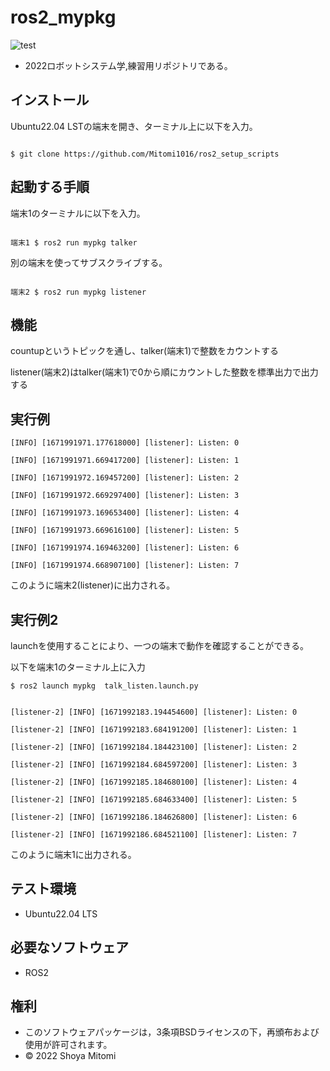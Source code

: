 # ros2_mypkg
![test](https://github.com/Mitomi1016/mypkg/actions/workflows/test.yml/badge.svg)

* 2022ロボットシステム学,練習用リポジトリである。

## インストール

Ubuntu22.04 LSTの端末を開き、ターミナル上に以下を入力。

```

$ git clone https://github.com/Mitomi1016/ros2_setup_scripts

```

## 起動する手順

端末1のターミナルに以下を入力。

```

端末1 $ ros2 run mypkg talker

```

別の端末を使ってサブスクライブする。

```

端末2 $ ros2 run mypkg listener

```

## 機能

countupというトピックを通し、talker(端末1)で整数をカウントする

listener(端末2)はtalker(端末1)で0から順にカウントした整数を標準出力で出力する

## 実行例

```
[INFO] [1671991971.177618000] [listener]: Listen: 0

[INFO] [1671991971.669417200] [listener]: Listen: 1

[INFO] [1671991972.169457200] [listener]: Listen: 2

[INFO] [1671991972.669297400] [listener]: Listen: 3

[INFO] [1671991973.169653400] [listener]: Listen: 4

[INFO] [1671991973.669616100] [listener]: Listen: 5

[INFO] [1671991974.169463200] [listener]: Listen: 6

[INFO] [1671991974.668907100] [listener]: Listen: 7
```
このように端末2(listener)に出力される。

## 実行例2

launchを使用することにより、一つの端末で動作を確認することができる。

以下を端末1のターミナル上に入力
```
$ ros2 launch mypkg  talk_listen.launch.py
```

```

[listener-2] [INFO] [1671992183.194454600] [listener]: Listen: 0

[listener-2] [INFO] [1671992183.684191200] [listener]: Listen: 1

[listener-2] [INFO] [1671992184.184423100] [listener]: Listen: 2

[listener-2] [INFO] [1671992184.684597200] [listener]: Listen: 3

[listener-2] [INFO] [1671992185.184680100] [listener]: Listen: 4

[listener-2] [INFO] [1671992185.684633400] [listener]: Listen: 5

[listener-2] [INFO] [1671992186.184626800] [listener]: Listen: 6

[listener-2] [INFO] [1671992186.684521100] [listener]: Listen: 7

```

このように端末1に出力される。

## テスト環境
* Ubuntu22.04 LTS

## 必要なソフトウェア
* ROS2 

## 権利
* このソフトウェアパッケージは，3条項BSDライセンスの下，再頒布および使用が許可されます。
* © 2022 Shoya Mitomi

